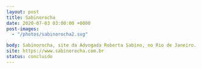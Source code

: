 ```yaml
---
layout: post
title: Sabinorocha
date: 2020-07-03 03:00:00 +0000
post-images:
  - "/photos/sabinorocha2.svg"

body: Sabinorocha, site da Advogada Roberta Sabino, no Rio de Janeiro.
site: https://www.sabinorocha.com.br
status: concluido
---
```

